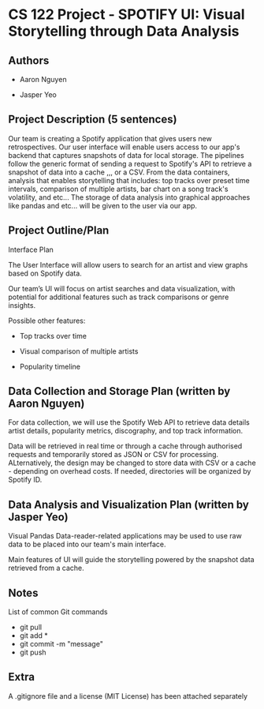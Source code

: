 # CS 122 Project - SPOTIFY UI: Visual Storytelling through Data Analysis

## Authors

* Aaron Nguyen

* Jasper Yeo

## Project Description (5 sentences)

Our team is creating a Spotify application that gives users new retrospectives.
Our user interface will enable users access to our app's backend that captures snapshots of data for local storage.
The pipelines follow the generic format of sending a request to Spotify's API to retrieve a snapshot of data into a cache ,,, or a CSV.
From the data containers, analysis that enables storytelling that includes: top tracks over preset time intervals, comparison of multiple artists, bar chart on a song track's volatility, and etc...
The storage of data analysis into graphical approaches like pandas and etc... will be given to the user via our app.


## Project Outline/Plan

Interface Plan

The User Interface will allow users to search for an artist and view graphs based on Spotify data.

Our team’s UI will focus on artist searches and data visualization, with potential for additional features such as track comparisons or genre insights.

Possible other features:

* Top tracks over time

* Visual comparison of multiple artists

* Popularity timeline

## Data Collection and Storage Plan (written by Aaron Nguyen)

For data collection, we will use the Spotify Web API to retrieve data details artist details, popularity metrics, discography, and top track information.

Data will be retrieved in real time or through a cache through authorised requests and temporarily stored as JSON or CSV for processing. 
ALternatively, the design may be changed to store data with CSV or a cache - depending on overhead costs.
If needed, directories will be organized by Spotify ID.


## Data Analysis and Visualization Plan (written by Jasper Yeo)


Visual
Pandas Data-reader-related applications may be used to use raw data to be placed into our team's main interface.

Main features of UI will guide the storytelling powered by the snapshot data retrieved from a cache.


## Notes

List of common Git commands
- git pull
- git add *
- git commit -m "message"
- git push

## Extra
A .gitignore file and a license (MIT License) has been attached separately



